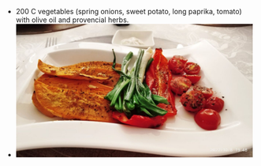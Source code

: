 - 200 C vegetables (spring onions, sweet potato, long paprika, tomato) with olive oil and provencial herbs.
- ![photo_2022-11-26 21.21.16.jpeg](../assets/photo_2022-11-26_21.21.16_1669494265760_0.jpeg)
